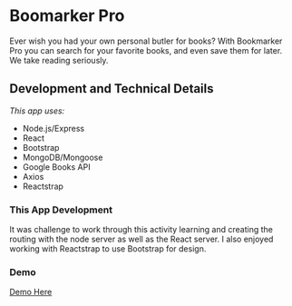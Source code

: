 # Boomarker Pro

Ever wish you had your own personal butler for books? With Bookmarker Pro you can search for your favorite books, and even save them for later. We take reading seriously.

## Development and Technical Details

_This app uses:_

- Node.js/Express
- React
- Bootstrap
- MongoDB/Mongoose
- Google Books API
- Axios
- Reactstrap

### This App Development

It was challenge to work through this activity learning and creating the routing with the node server as well as the React server. I also enjoyed working with Reactstrap to use Bootstrap for design.

### Demo

[Demo Here](https://youtu.be/52qI2UZfnWk)
